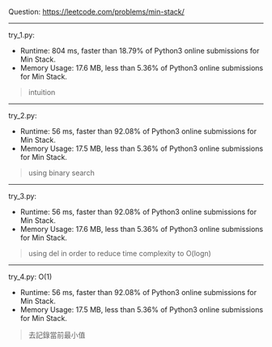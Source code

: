 Question: https://leetcode.com/problems/min-stack/

---

try_1.py:
* Runtime: 804 ms, faster than 18.79% of Python3 online submissions for Min Stack.
* Memory Usage: 17.6 MB, less than 5.36% of Python3 online submissions for Min Stack.

> intuition

---

try_2.py:
* Runtime: 56 ms, faster than 92.08% of Python3 online submissions for Min Stack.
* Memory Usage: 17.5 MB, less than 5.36% of Python3 online submissions for Min Stack.

> using binary search

---

try_3.py:
* Runtime: 56 ms, faster than 92.08% of Python3 online submissions for Min Stack.
* Memory Usage: 17.6 MB, less than 5.36% of Python3 online submissions for Min Stack.

> using del in order to reduce time complexity to O(logn)

---

try_4.py: O(1)
* Runtime: 56 ms, faster than 92.08% of Python3 online submissions for Min Stack.
* Memory Usage: 17.5 MB, less than 5.36% of Python3 online submissions for Min Stack.

> 去記錄當前最小值
